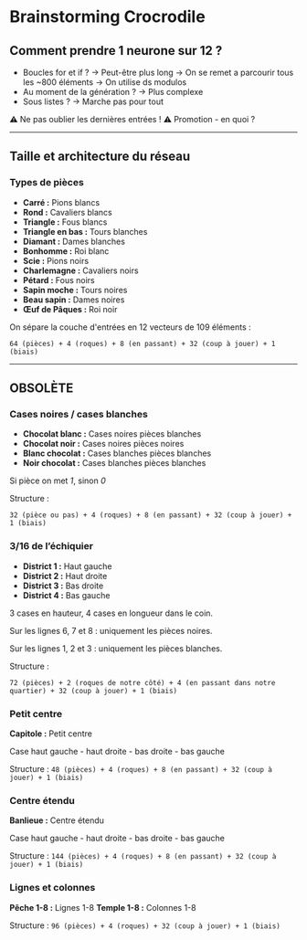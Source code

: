 # Brainstorming Crocrodile
## Comment prendre 1 neurone sur 12 ?
- Boucles for et if ?
 -> Peut-être plus long
 -> On se remet a parcourir tous les ~800 éléments
 -> On utilise ds modulos
- Au moment de la génération ?
 -> Plus complexe
- Sous listes ?
 -> Marche pas pour tout

:warning: Ne pas oublier les dernières entrées !
:warning: Promotion - en quoi ?

___
## Taille et architecture du réseau
### Types de pièces
- **Carré :** Pions blancs
- **Rond :** Cavaliers blancs
- **Triangle :** Fous blancs
- **Triangle en bas :** Tours blanches
- **Diamant :** Dames blanches
- **Bonhomme :** Roi blanc
- **Scie :** Pions noirs
- **Charlemagne :** Cavaliers noirs
- **Pétard :** Fous noirs
- **Sapin moche :** Tours noires
- **Beau sapin :** Dames noires
- **Œuf de Pâques :** Roi noir

On sépare la couche d'entrées en 12 vecteurs de 109 éléments :

 `64 (pièces) + 4 (roques) + 8 (en passant) + 32 (coup à jouer) + 1 (biais)`

___
## OBSOLÈTE
### Cases noires / cases blanches
- **Chocolat blanc :** Cases noires pièces blanches
- **Chocolat noir :** Cases noires pièces noires
- **Blanc chocolat :** Cases blanches pièces blanches
- **Noir chocolat :** Cases blanches pièces blanches

Si pièce on met *1*, sinon *0*

Structure :

 `32 (pièce ou pas) + 4 (roques) + 8 (en passant) + 32 (coup à jouer) + 1 (biais)`

### 3/16 de l’échiquier
- **District 1 :** Haut gauche
- **District 2 :** Haut droite
- **District 3 :** Bas droite
- **District 4 :** Bas gauche

3 cases en hauteur, 4 cases en longueur dans le coin.

Sur les lignes 6, 7 et 8 : uniquement les pièces noires.

Sur les lignes 1, 2 et 3 : uniquement les pièces blanches.

Structure :

 `72 (pièces) + 2 (roques de notre côté) + 4 (en passant dans notre quartier) + 32 (coup à jouer) + 1 (biais)`

### Petit centre
**Capitole :** Petit centre

Case haut gauche - haut droite - bas droite - bas gauche

Structure :
 `48 (pièces) + 4 (roques) + 8 (en passant) + 32 (coup à jouer) + 1 (biais)`

### Centre étendu
**Banlieue :** Centre étendu

Case haut gauche - haut droite - bas droite - bas gauche

Structure :
 `144 (pièces) + 4 (roques) + 8 (en passant) + 32 (coup à jouer) + 1 (biais)`

### Lignes et colonnes
**Pêche 1-8 :** Lignes 1-8
**Temple 1-8 :** Colonnes 1-8

Structure :
 `96 (pièces) + 4 (roques) + 32 (coup à jouer) + 1 (biais)`
